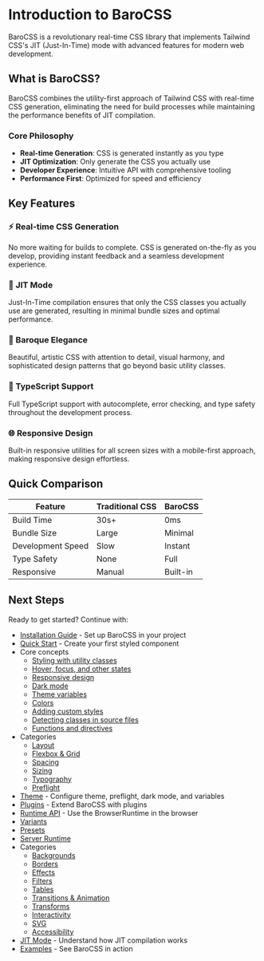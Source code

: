 # Introduction to BaroCSS

BaroCSS is a revolutionary real-time CSS library that implements Tailwind CSS's JIT (Just-In-Time) mode with advanced features for modern web development.

## What is BaroCSS?

BaroCSS combines the utility-first approach of Tailwind CSS with real-time CSS generation, eliminating the need for build processes while maintaining the performance benefits of JIT compilation.

### Core Philosophy

- **Real-time Generation**: CSS is generated instantly as you type
- **JIT Optimization**: Only generate the CSS you actually use
- **Developer Experience**: Intuitive API with comprehensive tooling
- **Performance First**: Optimized for speed and efficiency

## Key Features

### ⚡ Real-time CSS Generation
No more waiting for builds to complete. CSS is generated on-the-fly as you develop, providing instant feedback and a seamless development experience.

### 🎯 JIT Mode
Just-In-Time compilation ensures that only the CSS classes you actually use are generated, resulting in minimal bundle sizes and optimal performance.

### 🎨 Baroque Elegance
Beautiful, artistic CSS with attention to detail, visual harmony, and sophisticated design patterns that go beyond basic utility classes.

### 🔧 TypeScript Support
Full TypeScript support with autocomplete, error checking, and type safety throughout the development process.

### 🌐 Responsive Design
Built-in responsive utilities for all screen sizes with a mobile-first approach, making responsive design effortless.

## Quick Comparison

| Feature | Traditional CSS | BaroCSS |
|---------|----------------|---------|
| Build Time | 30s+ | 0ms |
| Bundle Size | Large | Minimal |
| Development Speed | Slow | Instant |
| Type Safety | None | Full |
| Responsive | Manual | Built-in |

## Next Steps

Ready to get started? Continue with:

- [Installation Guide](/guide/installation) - Set up BaroCSS in your project
- [Quick Start](/guide/quick-start) - Create your first styled component
- Core concepts
  - [Styling with utility classes](/guide/utilities)
  - [Hover, focus, and other states](/guide/states)
  - [Responsive design](/guide/responsive)
  - [Dark mode](/guide/dark-mode)
  - [Theme variables](/guide/theme-variables)
  - [Colors](/guide/colors)
  - [Adding custom styles](/guide/adding-custom-styles)
  - [Detecting classes in source files](/guide/detecting-classes)
  - [Functions and directives](/guide/functions-directives)
- Categories
  - [Layout](/guide/layout)
  - [Flexbox & Grid](/guide/flexbox-grid)
  - [Spacing](/guide/spacing)
  - [Sizing](/guide/sizing)
  - [Typography](/guide/typography)
  - [Preflight](/guide/preflight)
- [Theme](/guide/theme) - Configure theme, preflight, dark mode, and variables
- [Plugins](/guide/plugins) - Extend BaroCSS with plugins
- [Runtime API](/guide/runtime-api) - Use the BrowserRuntime in the browser
- [Variants](/guide/variants)
- [Presets](/guide/presets)
- [Server Runtime](/guide/server-runtime)
- Categories
  - [Backgrounds](/guide/backgrounds)
  - [Borders](/guide/borders)
  - [Effects](/guide/effects)
  - [Filters](/guide/filters)
  - [Tables](/guide/tables)
  - [Transitions & Animation](/guide/transitions-animations)
  - [Transforms](/guide/transforms)
  - [Interactivity](/guide/interactivity)
  - [SVG](/guide/svg)
  - [Accessibility](/guide/accessibility)
- [JIT Mode](/guide/jit-mode) - Understand how JIT compilation works
- [Examples](/examples/) - See BaroCSS in action
